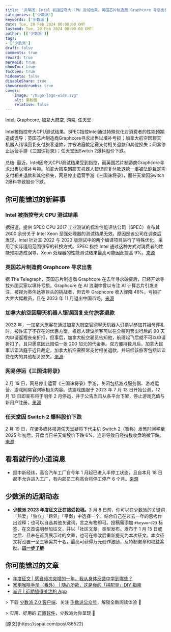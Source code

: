 ```yaml
---
title: '派早报：Intel 被指控夸大 CPU 测试结果，英国芯片制造商 Graphcore 寻求出售等'
categories: ['少数派']
keywords: ['少数派']
date: Tue, 20 Feb 2024 00:00:00 GMT
lastmod: Tue, 20 Feb 2024 00:00:00 GMT
author: [['少数派']]
tags: 
- ['少数派']
draft: false 
comments: true
reward: true 
mermaid: true 
showToc: true 
TocOpen: true 
hidemeta: false 
disableShare: true 
showbreadcrumbs: true 
cover:
    image: "/hugo-logo-wide.svg"
    alt: 果粉圈
    relative: false
---
```


<div>

<div> Intel, Graphcore, 加拿大航空, 网易, 任天堂<br/>
<br/>
Intel被指控夸大CPU测试结果，SPEC指控Intel通过特殊优化对消费者的性能预期造成误导；英国芯片制造商Graphcore寻求出售以填补亏损；加拿大航空因聊天机器人错误回复支付旅客退款，并被法庭裁定需支付相关退款和其他损失；网易停止运营手游《三国诛将录》；任天堂因Switch 2爆料股价下跌。<br/>
<br/>总结: 最近，Intel因夸大CPU测试结果受到指控，而英国芯片制造商Graphcore寻求出售以填补亏损。加拿大航空因聊天机器人错误回复付款退款一事被法庭裁定需支付相关退款和其他损失，网易停止运营手游《三国诛将录》，而任天堂因Switch 2爆料导致股价下跌。 <div>
<h2>你可能错过的新鲜事</h2><h3>Intel 被指控夸大 CPU 测试结果</h3><p>据报道，提供 SPEC CPU 2017 工业测试的标准性能评估公司（SPEC）宣布其 2600 余份关于 Intel Xeon 至强处理器的测试结果无效。原因是该公司在调查后发现，Intel 针对其 2022 与 2023 版测试中的两个编译项目进行了特殊优化，采用了实际适用范围很窄的转换方式。SPEC 指控 Intel 通过这种方式对消费者的性能预期造成误导，Xeon 处理器的性能测试结果最高可能因此提高 9%。<a href="https://www.pcworld.com/article/2238972">来源</a></p><h3>英国芯片制造商 Graphcore 寻求出售</h3><p>据 The Telegraph，英国芯片制造商 Graphcore 在去年寻求融资后，已经开始寻找外国买家以填补亏损。Graphcore 在 AI 浪潮中曾以专注 AI 计算芯片引发关注，被视为英伟达等巨头的挑战者，但去年 Graphcore 收入骤降 46%，亏损扩大并大幅裁员，且在 2023 年 11 月退出中国市场。<a href="https://www.telegraph.co.uk/business/2024/02/17/british-ai-champion-graphcore-explores-foreign-sale/">来源</a></p><h3>加拿大航空因聊天机器人错误回复支付旅客退款</h3><p>2022 年，一加拿大旅客在通过加拿大航空官网聊天机器人订票以参加其祖母葬礼时，被许诺了不存在的优惠方案。机器人建议旅客可以在全额购票出行后的 90 天内申请返程丧亲折扣，但事后，加拿大航空雇员告知他，航班起飞后就不可以申请折扣了，且只愿意因此赔偿一张 200 加元的代金券。双方僵持数月后，加拿大民事诉讼法庭于近日裁定，加拿大航空需照常支付相关退款，并赔偿该旅客包括诉讼费在内的其他相关损失。<a href="https://www.wired.com/story/air-canada-chatbot-refund-policy/">来源</a></p><h3>网易停运《三国诛将录》</h3><p>2 月 19 日，网易停止运营《三国诛将录》手游，关闭包括游戏服务器、游戏运营、游戏网易官网等相关内容。该游戏国服于 2023 年 7 月 13 日开始公测，12 月 13 日即宣布将于明年 2 月停运，并于公告当日从各平台下架，停止游戏充值与新用户注册。<a href="https://sgzjl.163.com/news/official/20231213/37794_1118544.html">来源</a></p><h3>任天堂因 Switch 2 爆料股价下跌</h3><p>2 月 19 日，在诸多媒体报道任天堂疑将下代主机 Switch 2（暂称）发售时间移至 2025 年初后，开盘当日任天堂股价下跌 6%，连带导致日经指数收盘略微下跌。<a href="https://www.reuters.com/technology/nintendo-shares-slide-reports-delayed-switch-successor-release-2024-02-19/">来源</a></p><h2>看看就行的小道消息</h2><ul><li>据中新经纬，高合汽车工厂自今年 1 月起已进入半停工状态，且自本月 18 日起不允许进入工厂，有内部员工称高合将停工停产 6 个月。<a href="https://weibo.com/5993531560/O1cXOijdw">来源</a></li></ul><h2>少数派的近期动态</h2><ul><li><strong>少数派 2023 年度征文正在接受投稿。</strong>3 月 8 日前，你可以在少数派的关键词「热爱」「独立」「跨界」「平衡」中选择一个，结合自己在过去一年的思考作出诠释；也可以自选其他关键词，言之有物即可。投稿需添加 <code>#keyword23</code> 标签、在文首说明参加征文，并以「社区文章」类型发布。发布于 1 月 15 日或之后、且未在首页展示过的文章，也可在修改后重新提交为本次征文。本次征文将设置一至三等奖共十名，最高可获得万元创作激励，及特制徽章和权益奖励。<a href="https://sspai.com/post/86409"><strong>进一步了解</strong></a></li></ul><h2>你可能错过的文章</h2><ul><li><a href="https://sspai.com/post/86483">年度征文 | 感冒频次突增的一年，我从身体反馈中学到哪些？</a></li><li><a href="https://sspai.com/post/86481">家用咖啡手册（番外） | 随心所欲，这是你的「拼配豆」DIY 指南</a></li><li><a href="https://sspai.com/post/86521">派评 | 近期值得关注的 App</a></li></ul><p>&gt; 下载 <a href="https://sspai.com/page/client">少数派 2.0 客户端</a>、关注 <a href="https://sspai.com/s/J71e">少数派公众号</a>，解锁全新阅读体验 📰</p><p>&gt; 实用、好用的 <a href="https://sspai.com/mall">正版软件</a>，少数派为你呈现 🚀</p>
</div></div>
</div>

<div>
[原文](https://sspai.com/post/86522)
</div>

